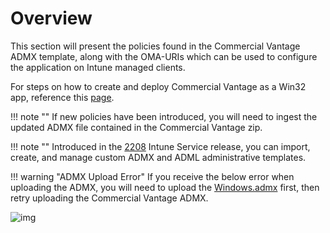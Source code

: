 # Overview

This section will present the policies found in the Commercial Vantage ADMX template, along with the OMA-URIs which can be used to configure the application on Intune managed clients.

For steps on how to create and deploy Commercial Vantage as a Win32 app, reference this [page](https://blog.lenovocdrt.com/deploying-commercial-vantage-with-intune).

!!! note ""
    If new policies have been introduced, you will need to ingest the updated ADMX file contained in the Commercial Vantage zip.

!!! note ""
    Introduced in the [2208](https://learn.microsoft.com/mem/intune/fundamentals/whats-new-archive#import-create-and-manage-custom-admx-and-adml-administrative-templates) Intune Service release, you can import, create, and manage custom ADMX and ADML administrative templates.

!!! warning "ADMX Upload Error"
    If you receive the below error when uploading the ADMX, you will need to upload the [Windows.admx](https://www.microsoft.com/download/details.aspx?id=106254) first, then retry uploading the Commercial Vantage ADMX.

![img](https://cdrt.github.io/mk_docs/img/cv/admx_upload_error.jpg)
